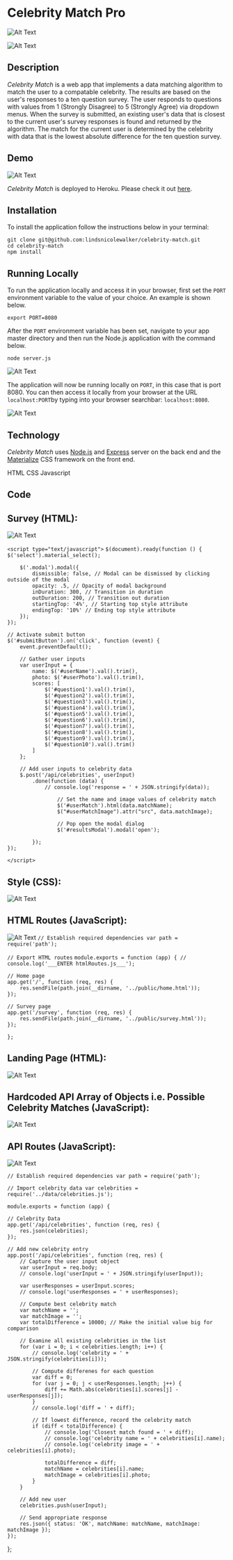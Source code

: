 

# Celebrity Match Pro

![Alt Text](https://media.giphy.com/media/wt0eFnCJXkA4VWDe3c/giphy.gif)

![Alt Text](https://media.giphy.com/media/mx78BsH37DQ8OmCojz/giphy.gif)

## Description

*Celebrity Match* is a web app that implements a data matching algorithm to match the user to a compatable celebrity. The results are based on the user's responses to a ten question survey. The user responds to questions with values from 1 (Strongly Disagree) to 5 (Strongly Agree) via dropdown menus. When the survey is submitted, an existing user's data that is closest to the current user's survey responses is found and returned by the algorithm. The match for the current user is determined by the celebrity with data that is the lowest absolute difference for the ten question survey.



## Demo
	
![Alt Text](https://media.giphy.com/media/2vjOI0AGhSK45iTcbr/giphy.gif)

*Celebrity Match* is deployed to Heroku. Please check it out [here](https://celebrity-match.herokuapp.com/).

## Installation

To install the application follow the instructions below in your terminal:

	git clone git@github.com:lindsnicolewalker/celebrity-match.git
	cd celebrity-match
	npm install
	
## Running Locally

To run the application locally and access it in your browser, first set the `PORT` environment variable to the value of your choice. An example is shown below.

	export PORT=8080
	
After the `PORT` environment variable has been set, navigate to your app master directory and then run the Node.js application with the command below.

	node server.js
![Alt Text](https://media.giphy.com/media/2sYEw141AbG9R57DRd/giphy.gif)	

The application will now be running locally on `PORT`, in this case that is port 8080. You can then access it locally from your browser at the URL `localhost:PORT`by typing into your browser searchbar: `localhost:8080`.

![Alt Text](https://media.giphy.com/media/e7QOmaAA6fzxxOcGc6/giphy.gif)

## Technology

*Celebrity Match* uses [Node.js](https://nodejs.org/en/) and [Express](https://expressjs.com/) server on the back end and the [Materialize](http://materializecss.com/) CSS framework on the front end.

HTML
CSS
Javascript

## Code

## Survey (HTML):
![Alt Text](https://media.giphy.com/media/1qfa8qFatMO5HLCu6z/giphy.gif)


`<script type="text/javascript">`
    `$(document).ready(function () {
        $('select').material_select();`

        $('.modal').modal({
            dismissible: false, // Modal can be dismissed by clicking outside of the modal
            opacity: .5, // Opacity of modal background
            inDuration: 300, // Transition in duration
            outDuration: 200, // Transition out duration
            startingTop: '4%', // Starting top style attribute
            endingTop: '10%' // Ending top style attribute
        });
    });

    // Activate submit button
    $('#submitButton').on('click', function (event) {
        event.preventDefault();

        // Gather user inputs
        var userInput = {
            name: $('#userName').val().trim(),
            photo: $('#userPhoto').val().trim(),
            scores: [
                $('#question1').val().trim(),
                $('#question2').val().trim(),
                $('#question3').val().trim(),
                $('#question4').val().trim(),
                $('#question5').val().trim(),
                $('#question6').val().trim(),
                $('#question7').val().trim(),
                $('#question8').val().trim(),
                $('#question9').val().trim(),
                $('#question10').val().trim()
            ]
        };

        // Add user inputs to celebrity data
        $.post('/api/celebrities', userInput)
            .done(function (data) {
				// console.log('response = ' + JSON.stringify(data));

					// Set the name and image values of celebrity match
					$('#userMatch').html(data.matchName);
					$("#userMatchImage").attr("src", data.matchImage);

					// Pop open the modal dialog
					$('#resultsModal').modal('open');
				
            });
    });
`</script>`

## Style (CSS):
![Alt Text](https://media.giphy.com/media/7vAhGi5HQeDojyqHlu/giphy.gif)	

## HTML Routes (JavaScript):
![Alt Text](https://media.giphy.com/media/29pUQheyWfN1vwL66N/giphy.gif)	
`// Establish required dependencies
var path = require('path');`

`// Export HTML routes`
`module.exports = function (app) {
	// console.log('___ENTER htmlRoutes.js___');`

	// Home page
	app.get('/', function (req, res) {
		res.sendFile(path.join(__dirname, '../public/home.html'));
	});

	// Survey page
	app.get('/survey', function (req, res) {
		res.sendFile(path.join(__dirname, '../public/survey.html'));
	});
`};`

## Landing Page (HTML):
![Alt Text](https://media.giphy.com/media/5QSrI3K8EERLjdo0Ht/giphy.gif)	

## Hardcoded API Array of Objects i.e. Possible Celebrity Matches (JavaScript):
![Alt Text](https://media.giphy.com/media/AhvpCJvPO0aAJf3AE7/giphy.gif)	

## API Routes (JavaScript):
![Alt Text](https://media.giphy.com/media/YWoAga1BzjZXB2KyCT/giphy.gif)

`// Establish required dependencies
var path = require('path');`

`// Import celebrity data
var celebrities = require('../data/celebrities.js');`

`module.exports = function (app) {`

	// Celebrity Data
	app.get('/api/celebrities', function (req, res) {
		res.json(celebrities);
	});

	// Add new celebrity entry
	app.post('/api/celebrities', function (req, res) {
		// Capture the user input object
		var userInput = req.body;
		// console.log('userInput = ' + JSON.stringify(userInput));

		var userResponses = userInput.scores;
		// console.log('userResponses = ' + userResponses);

		// Compute best celebrity match
		var matchName = '';
		var matchImage = '';
		var totalDifference = 10000; // Make the initial value big for comparison

		// Examine all existing celebrities in the list
		for (var i = 0; i < celebrities.length; i++) {
			// console.log('celebrity = ' + JSON.stringify(celebrities[i]));

			// Compute differenes for each question
			var diff = 0;
			for (var j = 0; j < userResponses.length; j++) {
				diff += Math.abs(celebrities[i].scores[j] - userResponses[j]);
			}
			// console.log('diff = ' + diff);

			// If lowest difference, record the celebrity match
			if (diff < totalDifference) {
				// console.log('Closest match found = ' + diff);
				// console.log('celebrity name = ' + celebrities[i].name);
				// console.log('celebrity image = ' + celebrities[i].photo);

				totalDifference = diff;
				matchName = celebrities[i].name;
				matchImage = celebrities[i].photo;
			}
		}

		// Add new user
		celebrities.push(userInput);

		// Send appropriate response
		res.json({ status: 'OK', matchName: matchName, matchImage: matchImage });
	});
};
